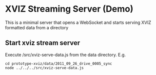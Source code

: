 # XVIZ Streaming Server (Demo)

This is a minimal server that opens a WebSocket and starts serving XVIZ formatted data from a directory


## Start xviz stream server

Execute /src/xviz-serve-data.js from the data directory. E.g.

```
cd prototype-xviz/data/2011_09_26_drive_0005_sync
node ../../../src/xviz-serve-data.js
```
